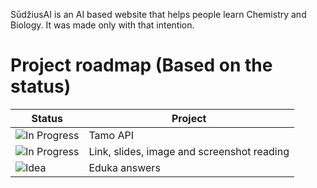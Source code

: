 SūdžiusAI is an AI based website that helps people learn Chemistry and Biology.
It was made only with that intention.



# Project roadmap (Based on the status)

| Status                                                                | Project                                                             |
|-----------------------------------------------------------------------|----------------------------------------------------------------------|
| ![In Progress](https://img.shields.io/badge/status-In_Progress-yellow)| Tamo API                                                 |  
| ![In Progress](https://img.shields.io/badge/status-In_Progress-yellow)| Link, slides, image and screenshot reading               | 
| ![Idea](https://img.shields.io/badge/status-Checking-cyan)            | Eduka answers                                            |

